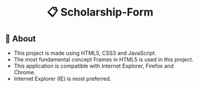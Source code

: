 <h1 align=center><p>&#128203; Scholarship-Form</p></h1>
<h2>&#128205; About</h2>
<ul>
  <li> This project is made using HTML5, CSS3 and JavaScript. </li>
  <li> The most fundamental concept Frames in HTML5 is used in this project. </li>
  <li> This application is compatible with Internet Explorer, Firefox and Chrome. </li>
  <li> Internet Explorer (IE) is most preferred. </li>
</ul>
